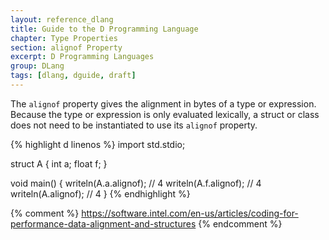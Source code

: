 ```yaml
---
layout: reference_dlang
title: Guide to the D Programming Language
chapter: Type Properties
section: alignof Property
excerpt: D Programming Languages
group: DLang
tags: [dlang, dguide, draft]
---
```


The `alignof` property gives the alignment in bytes of a type or expression.
Because the type or expression is only evaluated lexically, a struct or class does not need to be instantiated to use its `alignof` property.

{% highlight d linenos %}
import std.stdio;

struct A {
    int a;
    float f;
}

void main() {
    writeln(A.a.alignof);           // 4
	writeln(A.f.alignof);           // 4
    writeln(A.alignof);             // 4
}
{% endhighlight %}

{% comment %}
https://software.intel.com/en-us/articles/coding-for-performance-data-alignment-and-structures
{% endcomment %}
